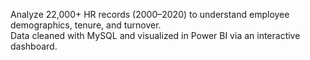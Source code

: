 Analyze 22,000+ HR records (2000–2020) to understand employee demographics, tenure, and turnover.  
Data cleaned with MySQL and visualized in Power BI via an interactive dashboard.
